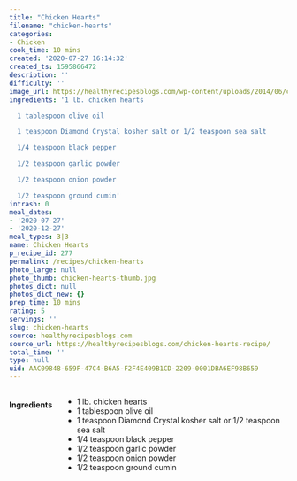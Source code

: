 ```yaml
---
title: "Chicken Hearts"
filename: "chicken-hearts"
categories:
- Chicken
cook_time: 10 mins
created: '2020-07-27 16:14:32'
created_ts: 1595866472
description: ''
difficulty: ''
image_url: https://healthyrecipesblogs.com/wp-content/uploads/2014/06/chicken-hearts-recipe-1-300x201.jpg
ingredients: '1 lb. chicken hearts

  1 tablespoon olive oil

  1 teaspoon Diamond Crystal kosher salt or 1/2 teaspoon sea salt

  1/4 teaspoon black pepper

  1/2 teaspoon garlic powder

  1/2 teaspoon onion powder

  1/2 teaspoon ground cumin'
intrash: 0
meal_dates:
- '2020-07-27'
- '2020-12-27'
meal_types: 3|3
name: Chicken Hearts
p_recipe_id: 277
permalink: /recipes/chicken-hearts
photo_large: null
photo_thumb: chicken-hearts-thumb.jpg
photos_dict: null
photos_dict_new: {}
prep_time: 10 mins
rating: 5
servings: ''
slug: chicken-hearts
source: healthyrecipesblogs.com
source_url: https://healthyrecipesblogs.com/chicken-hearts-recipe/
total_time: ''
type: null
uid: AAC09848-659F-47C4-B6A5-F2F4E409B1CD-2209-0001DBA6EF98B659
---
```

<div class="large-8 medium-7 columns" id="writeup">	</div><!-- #writeup -->
</div><!-- #row-one -->
<div class="row" id="row-two">	<div class="medium-4 small-5 columns" id="ingredients"><h4>Ingredients</h4><div class="box box-ingredients content"><ul>
<li>1 lb. chicken hearts</li>
<li>1 tablespoon olive oil</li>
<li>1 teaspoon Diamond Crystal kosher salt or 1/2 teaspoon sea salt</li>
<li>1/4 teaspoon black pepper</li>
<li>1/2 teaspoon garlic powder</li>
<li>1/2 teaspoon onion powder</li>
<li>1/2 teaspoon ground cumin</li>
</ul>
</div>	</div>	<div class="medium-6 small-7 columns" id="directions">	</div>